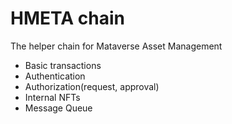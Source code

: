 # HMETA chain
The helper chain for Mataverse Asset Management

* Basic transactions
* Authentication
* Authorization(request, approval)
* Internal NFTs
* Message Queue
